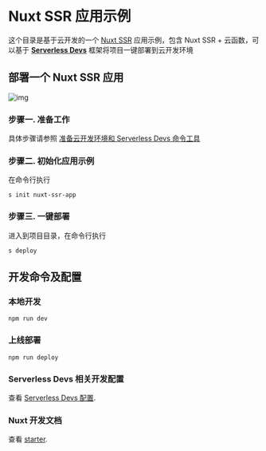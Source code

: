 # Nuxt SSR 应用示例

这个目录是基于云开发的一个 [Nuxt SSR](https://nuxtjs.org/) 应用示例，包含 Nuxt SSR + 云函数，可以基于 **[Serverless Devs](https://www.serverless-devs.com/)** 框架将项目一键部署到云开发环境

## 部署一个 Nuxt SSR 应用
![img](https://images.devsapp.cn/devs-github/logo.jpg)

### 步骤一. 准备工作

具体步骤请参照 [准备云开发环境和 Serverless Devs 命令工具](https://www.serverless-devs.com/docs/install)

### 步骤二. 初始化应用示例

在命令行执行

```
s init nuxt-ssr-app
```

### 步骤三. 一键部署

进入到项目目录，在命令行执行

```
s deploy
```

## 开发命令及配置

### 本地开发

```
npm run dev
```

### 上线部署

```
npm run deploy
```

### Serverless Devs 相关开发配置

查看 [Serverless Devs 配置](https://github.com/Serverless-Devs/Serverless-Devs).

### Nuxt 开发文档

查看 [starter](https://nuxtjs.org/docs/directory-structure/nuxt-config/).
